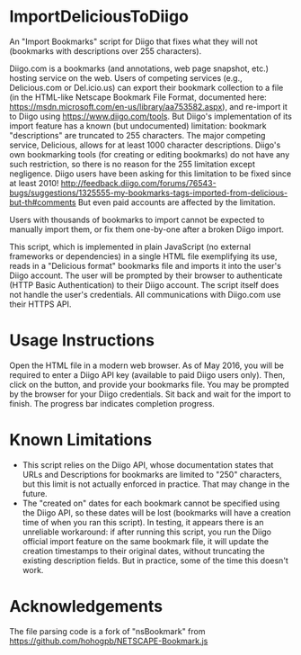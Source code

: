 # ImportDeliciousToDiigo
An "Import Bookmarks" script for Diigo that fixes what they will not (bookmarks with descriptions over 255 characters).

Diigo.com is a bookmarks (and annotations, web page snapshot, etc.) hosting service on the web. Users of competing services (e.g., Delicious.com or Del.icio.us) can export their bookmark collection to a file (in the HTML-like Netscape Bookmark File Format, documented here: https://msdn.microsoft.com/en-us/library/aa753582.aspx), and re-import it to Diigo using https://www.diigo.com/tools. But Diigo's implementation of its import feature has a known (but undocumented) limitation: bookmark "descriptions" are truncated to 255 characters. The major competing service, Delicious, allows for at least 1000 character descriptions. Diigo's own bookmarking tools (for creating or editing bookmarks) do not have any such restriction, so there is no reason for the 255 limitation except negligence. Diigo users have been asking for this limitation to be fixed since at least 2010! http://feedback.diigo.com/forums/76543-bugs/suggestions/1325555-my-bookmarks-tags-imported-from-delicious-but-th#comments But even paid accounts are affected by the limitation.

Users with thousands of bookmarks to import cannot be expected to manually import them, or fix them one-by-one after a broken Diigo import.

This script, which is implemented in plain JavaScript (no external frameworks or dependencies) in a single HTML file exemplifying its use, reads in a "Delicious format" bookmarks file and imports it into the user's Diigo account. The user will be prompted by their browser to authenticate (HTTP Basic Authentication) to their Diigo account. The script itself does not handle the user's credentials. All communications with Diigo.com use their HTTPS API.

# Usage Instructions
Open the HTML file in a modern web browser. As of May 2016, you will be required to enter a Diigo API key (available to paid Diigo users only). Then, click on the button, and provide your bookmarks file. You may be prompted by the browser for your Diigo credentials. Sit back and wait for the import to finish. The progress bar indicates completion progress.

# Known Limitations
* This script relies on the Diigo API, whose documentation states that URLs and Descriptions for bookmarks are limited to "250" characters, but this limit is not actually enforced in practice. That may change in the future. 
* The "created on" dates for each bookmark cannot be specified using the Diigo API, so these dates will be lost (bookmarks will have a creation time of when you ran this script). In testing, it appears there is an unreliable workaround: if after running this script, you  run the Diigo official import feature on the same bookmark file, it will update the creation timestamps to their original dates, without truncating the existing description fields. But in practice, some of the time this doesn't work.

# Acknowledgements
The file parsing code is a fork of "nsBookmark" from https://github.com/hohogpb/NETSCAPE-Bookmark.js
